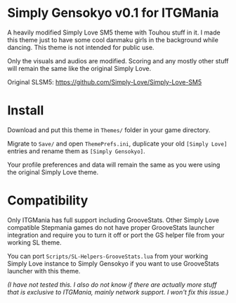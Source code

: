 # Simply Gensokyo v0.1 for ITGMania
A heavily modified Simply Love SM5 theme with Touhou stuff in it. I made this theme just to have some cool danmaku girls in the background while dancing. This theme is not intended for public use. 

Only the visuals and audios are modified. Scoring and any mostly other stuff will remain the same like the original Simply Love.

Original SLSM5: https://github.com/Simply-Love/Simply-Love-SM5

# Install
Download and put this theme in `Themes/` folder in your game directory.

Migrate to `Save/` and open `ThemePrefs.ini`, duplicate your old `[Simply Love]` entries and rename them as `[Simply Gensokyo]`.

Your profile preferences and data will remain the same as you were using the original Simply Love theme.

# Compatibility
Only ITGMania has full support including GrooveStats. Other Simply Love compatible Stepmania games do not have proper GrooveStats launcher integration and require you to turn it off or port the GS helper file from your working SL theme.

You can port `Scripts/SL-Helpers-GrooveStats.lua` from your working Simply Love instance to Simply Gensokyo if you want to use GrooveStats launcher with this theme.

*(I have not tested this. I also do not know if there are actually more stuff that is exclusive to ITGMania, mainly network support. I won't fix this issue.)*
